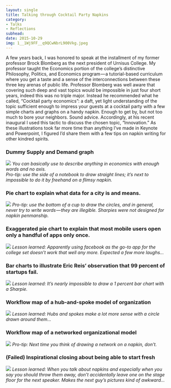 ```yaml
---
layout: single
title: Talking through Cocktail Party Napkins
category: 
- Talks
- Reflections
subhead: 
date: 2015-10-29
img: 1__1Wj9FF__q9QCwNbrL900Vkg.jpeg
---
```

A few years back, I was honored to speak at the installment of my former professor Brock Blomberg as the next president of Urnisus College. My professor taught the Economics portion of the college’s distinctive Philosophy, Politics, and Economics program — a tutorial-based curriculum where you get a taste and a sense of the interconnections between these three key arenas of public life. Professor Blomberg was well aware that covering such deep and vast topics would be impossible in just four short years, indeed this was no triple major. Instead he recommended what he called, “Cocktail party economics”: a daft, yet light understanding of the topic sufficient enough to impress your guests at a cocktail party with a few simple charts and graphs on a handy napkin. Enough to get by, but not too much to bore your neighbors. Sound advice. Accordingly, at his recent inaugural I used this tactic to discuss the chosen topic, “Innovation.” As these illustrations took far more time than anything I’ve made in Keynote and Powerpoint, I figured I’d share them with a few tips on napkin writing for other kindred spirits.

### Dummy Supply and Demand graph
![](/img/1__Q5CbYPvxe67S__o__eIwB6Ng.jpeg)
_You can basically use to describe anything in economics with enough words and no axis._  
_Pro-tip: use the side of a notebook to draw straight lines; it’s next to impossible to do it by freehand on a flimsy napkin._


### Pie chart to explain what data for a city is and means.  
![](/img/1__nou5__pwzihM1wjNWEmyAEA.jpeg)
_Pro-tip: use the bottom of a cup to draw the circles, and in general, never try to write words — they are illegible. Sharpies were not designed for napkin penmanship._

### Exaggerated pie chart to explain that most mobile users open only a handful of apps only once.  
![](/img/1__lbO5dH0oQJsLH3oo__M0Afg.jpeg)
_Lesson learned: Apparently using facebook as the go-to app for the college set doesn’t work that well any more. Expected a few more laughs…_

### Bar charts to illustrate Eric Reis’ observation that 99 percent of startups fail.  
![](/img/1__CdUx8zu88fI2zapnY__DOXg.jpeg)
_Lesson learned: It’s nearly impossible to draw a 1 percent bar chart with a Sharpie._

### Workflow map of a hub-and-spoke model of organization  
![](/img/1__CCi8uc4lYoAgN6vzUghlMw.jpeg)
_Lesson learned: Hubs and spokes make a lot more sense with a circle drawn around them…_

### Workflow map of a networked organizational model  
![](/img/1__lLAK8pUxM5Z6Kx9DB1U8dA.jpeg)
_Pro-tip: Next time you think of drawing a network on a napkin, don’t._

### (Failed) Inspirational closing about being able to start fresh  
![](/img/1__1Wj9FF__q9QCwNbrL900Vkg.jpeg)
_Lesson learned: When you talk about napkins and especially when you say you should throw them away, don’t accidentally leave one on the stage floor for the next speaker. Makes the next guy’s pictures kind of awkward…_